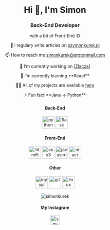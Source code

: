 <h1 align="center">Hi 👋, I'm Simon</h1>
<h3 align="center">Back-End Developer</h3>
<p align="center">with a bit of Front-End :D</p>

<p align="center">📝 I regulary write articles on <a href="https://szymonkurek.pl">szymonkurek.pl</a></p>
<p align="center">📫 How to reach me <a href="mailto:simonkurek@protonmail.com">simonkurek@protonmail.com</a></p>
<p align="center">🔭 I’m currently working on <a href="https://github.com/simonkurek/connectors">[Zlacza]</a></p>
<p align="center">🌱 I’m currently learning **React**</p>
<p align="center">👨‍💻 All of my projects are available <a href="https://github.com/simonkurek?tab=repositories">here</a></p>
<p align="center">⚡ Fun fact **Java -> Python**</p>

<p align="center">
<h4 align="center">Back-End</h4>
<p align="center">
<img src="https://devicons.github.io/devicon/devicon.git/icons/python/python-original.svg" alt="python" width="40" height="40"/>
<img src="https://www.vectorlogo.zone/logos/pocoo_flask/pocoo_flask-icon.svg" alt="flask" width="40" height="40"/></p>
</p>

<p align="center">
<h4 align="center">Front-End</h4>
<p align="center">
<img src="https://devicons.github.io/devicon/devicon.git/icons/html5/html5-original-wordmark.svg" alt="html5" width="40" height="40"/>
<img src="https://devicons.github.io/devicon/devicon.git/icons/css3/css3-original-wordmark.svg" alt="css3" width="40" height="40"/> 
<img src="https://devicons.github.io/devicon/devicon.git/icons/javascript/javascript-original.svg" alt="javascript" width="40" height="40"/>
<img src="https://devicons.github.io/devicon/devicon.git/icons/react/react-original-wordmark.svg" alt="react" width="40" height="40"/>
</p>

<p align="center">
<h4 align="center">Other</h4>
<p align="center">
<img src="https://devicons.github.io/devicon/devicon.git/icons/mysql/mysql-original-wordmark.svg" alt="mysql" width="40" height="40"/> 
<img src="https://www.vectorlogo.zone/logos/git-scm/git-scm-icon.svg" alt="git" width="40" height="40">
<img src="https://devicons.github.io/devicon/devicon.git/icons/linux/linux-original.svg" alt="linux" width="40" height="40"/> 
</p>

<p align="center"><img align="center" src="https://github-readme-stats.vercel.app/api/top-langs/?username=simonkurek&layout=compact&hide=html" alt="simonkurek" /></p>

<p align="center">
<h4 align="center">My Instagram</h4>
<p align="center">
<a href="https://instagram.com/szymon.qrek" target="blank"><img align="center" src="https://cdn.jsdelivr.net/npm/simple-icons@3.0.1/icons/instagram.svg" alt="szymon.qrek" height="30" width="30" /></a>
</p>
